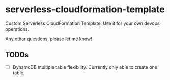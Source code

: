 # serverless-cloudformation-template
Custom Serverless CloudFormation Template.
Use it for your own devops operations.

Any other questions, please let me know!

## TODOs
- [ ] DynamoDB multiple table flexibility.
    Currently only able to create one table. 